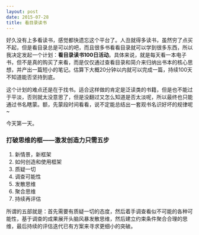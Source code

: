 ```yaml
--- 
layout: post
date: 2015-07-28  
title: 看目录读书
--- 
```


好久没有上多看读书，感觉都快遗忘这个平台了。人丑就得多读书，虽然穷了点买不起，但是看目录总是可以的吧，而且很多书看看目录就可以学到很多东西，所以我决定发起一个计划：**看目录读书100日活动**。具体来说，就是每天看一本电子书，但不是真的购买了来看，而是仅仅通过查看目录和简介来归纳出书本的核心思想，并产出一篇短小的笔记。估算下大概20分钟以内就可以完成一篇，持续100天不知道能否坚持到底。

这个计划的难点还是在于找书。适合这样做的肯定是泛读类的书籍，但是也不能过于平淡，否则就太没意思了，但是没翻过又怎么知道是否太淡呢，所以最终也只能通过书名瞎蒙。额，先蒙段时间看看，说不定能总结出一套观书名识好坏的规律呢~

今天第一天。

### 打破思维的框——激发创造力只需五步

1. 新情景，新框架
2. 如何创造和使用框架
3. 质疑一切
4. 调查可能性
5. 发散思维
6. 聚合思维
7. 持续再评估

所谓的五部就是：首先需要有质疑一切的态度，然后着手调查看似不可能的各种可能性，基于调查的成果展开头脑风暴发散思维，然后建立约束条件聚合合理的思维，最后持续的评估迭代已有方案来寻求更细小的突破。